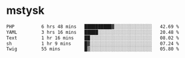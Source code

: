 # mstysk

<!--START_SECTION:waka-->

```txt
PHP          6 hrs 48 mins   ██████████▓░░░░░░░░░░░░░░   42.69 %
YAML         3 hrs 16 mins   █████░░░░░░░░░░░░░░░░░░░░   20.48 %
Text         1 hr 16 mins    ██░░░░░░░░░░░░░░░░░░░░░░░   08.02 %
sh           1 hr 9 mins     █▓░░░░░░░░░░░░░░░░░░░░░░░   07.24 %
Twig         55 mins         █▒░░░░░░░░░░░░░░░░░░░░░░░   05.80 %
```

<!--END_SECTION:waka-->
